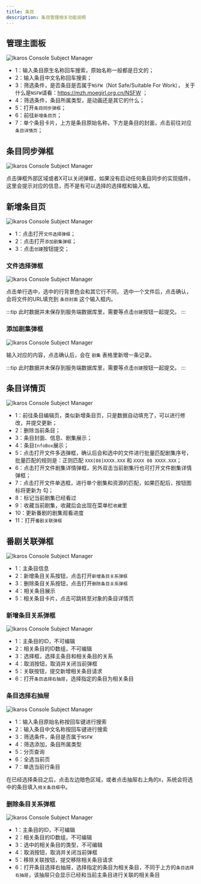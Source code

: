 ```yaml
---
title: 条目
description: 条目管理相关功能说明
---
```


## 管理主面板

![Ikaros Console Subject Manager](/img/user-guide-subjects/Snipaste_2023-07-30_13-55-26.png)

- 1：输入条目原生名称回车搜索，原始名称一般都是日文的；
- 2：输入条目中文名称回车搜索；
- 3：筛选条件，是否条目是否属于`NSFW`（Not Safe/Suitable For Work），
     关于什么是`NSFW`请看：<https://mzh.moegirl.org.cn/NSFW> ；
- 4：筛选条件，条目所属类型，是动画还是其它的什么；
- 5：打开`条目同步弹框`；
- 6：前往`新增条目页`；
- 7：单个条目卡片，上方是条目原始名称，下方是条目的封面，点击前往对应`条目详情页`；

## 条目同步弹框

![Ikaros Console Subject Manager](/img/user-guide-subjects/Snipaste_2023-07-30_14-05-25.png)

点击弹框外部区域或者X可以关闭弹框，如果没有启动任何条目同步的实现插件，这里会提示对应的信息，而不是有可以选择的选择框和输入框。

## 新增条目页

![Ikaros Console Subject Manager](/img/user-guide-subjects/Snipaste_2023-07-30_14-10-02.png)

- 1：点击打开`文件选择弹框`；
- 2：点击打开`添加剧集弹框`；
- 3：点击`创建`按钮提交；

### 文件选择弹框

![Ikaros Console Subject Manager](/img/user-guide-subjects/Snipaste_2023-07-30_14-13-50.png)

点击单行选中，选中的行背景色会和其它行不同，
选中一个文件后，点击确认，会将文件的URL填充到 `条目封面` 这个输入框内。

:::tip
此时数据并未保存到服务端数据库里，需要等点击`创建`按钮一起提交。
:::

### 添加剧集弹框

![Ikaros Console Subject Manager](/img/user-guide-subjects/Snipaste_2023-07-30_14-16-14.png)

输入对应的内容，点击确认后，会在 `剧集` 表格里新增一条记录。

:::tip
此时数据并未保存到服务端数据库里，需要等点击`创建`按钮一起提交。
:::

## 条目详情页

![Ikaros Console Subject Manager](/img/user-guide-subjects/Snipaste_2023-07-30_14-20-03.png)

- 1：前往条目编辑页，类似新增条目页，只是数据自动填充了，可以进行修改，并提交更新；
- 2：删除当前条目；
- 3：条目封面、信息、剧集展示；
- 4：条目`InfoBox`展示；
- 5：点击打开文件多选弹框，确认后会和选中的文件进行批量匹配剧集序号，批量匹配的规则是：正则匹配 `XXX[08]XXXX.XXX` 和 `XXXX 08 XXXX.XXX`；
- 6：点击打开文件剧集详情弹框，另外双击当前剧集行也可打开文件剧集详情弹框；
- 7：点击打开文件单选框，进行单个剧集和资源的匹配，如果匹配后，按钮图标将更新为 勾；
- 8：标记当前剧集已经看过
- 9：收藏当前剧集，收藏后会出现在菜单栏`收藏`里
- 10：更新番剧的剧集观看进度
- 11：打开`番剧关联弹框`

## 番剧关联弹框

![Ikaros Console Subject Manager](/img/user-guide-subjects/Snipaste_2023-10-11_16-13-28.png)

- 1：主条目信息
- 2：新增条目关系按钮，点击打开`新增条目关系弹框`
- 3：删除条目关系按钮，点击打开`删除条目关系弹框`
- 4：相关条目展示
- 5：相关条目卡片，点击可跳转至对象的条目详情页

### 新增条目关系弹框

![Ikaros Console Subject Manager](/img/user-guide-subjects/Snipaste_2023-10-11_16-19-33.png)

- 1：主条目的ID，不可编辑
- 2：相关条目的ID数组，不可编辑
- 3：选择框，选择主条目和相关条目的关系
- 4：取消按钮，取消并关闭当前弹框
- 5：关联按钮，提交新增相关条目请求
- 6：打开`条目选择右抽屉`，选择指定的条目为相关条目

### 条目选择右抽屉

![Ikaros Console Subject Manager](/img/user-guide-subjects/Snipaste_2023-10-11_17-04-51.png)

- 1：输入条目原始名称按回车键进行搜索
- 2：输入条目中文名称按回车键进行搜索
- 3：筛选条件，条目是否属于`NSFW`
- 4：筛选添加，条目所属类型
- 5：分页查询
- 6：全选当前页
- 7：单选当前行条目

在已经选择条目之后，点击左边暗色区域，或者点击抽屉右上角的`X`，系统会将选中的条目填入`相关条目框`中。

### 删除条目关系弹框

![Ikaros Console Subject Manager](/img/user-guide-subjects/Snipaste_2023-10-11_17-10-14.png)

- 1：主条目的ID，不可编辑
- 2：相关条目的ID数组，不可编辑
- 3：选中的相关条目的类型，不可编辑
- 4：取消按钮，取消并关闭当前弹框
- 5：移除关联按钮，提交移除相关条目请求
- 6：打开条目选择右抽屉，选择指定的条目为相关条目，不同于上方的`条目选择右抽屉`，该抽屉只会显示已经和当前主条目进行关联的相关条目